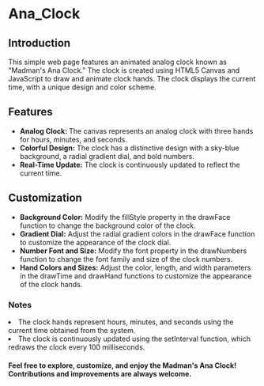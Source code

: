 # Ana_Clock

## Introduction
This simple web page features an animated analog clock known as "Madman's Ana Clock." The clock is created using HTML5 Canvas and JavaScript to draw and animate clock hands. The clock displays the current time, with a unique design and color scheme.

## Features
<ul>
<li><b>Analog Clock: </b>The canvas represents an analog clock with three hands for hours, minutes, and seconds.</li>

<li><b>Colorful Design:</b> The clock has a distinctive design with a sky-blue background, a radial gradient dial, and bold numbers.</li>

<li><b>Real-Time Update:</b> The clock is continuously updated to reflect the current time.</li>
</ul>

## Customization
<ul>
<li><b>Background Color:</b> Modify the fillStyle property in the drawFace function to change the background color of the clock.</li>

<li><b>Gradient Dial:</b> Adjust the radial gradient colors in the drawFace function to customize the appearance of the clock dial.</li>

<li><b>Number Font and Size:</b> Modify the font property in the drawNumbers function to change the font family and size of the clock numbers.</li>

<li><b>Hand Colors and Sizes:</b> Adjust the color, length, and width parameters in the drawTime and drawHand functions to customize the appearance of the clock hands.</li>
</ul>

### Notes
<li>The clock hands represent hours, minutes, and seconds using the current time obtained from the system.</li>

<li>The clock is continuously updated using the setInterval function, which redraws the clock every 100 milliseconds.</li>

#### Feel free to explore, customize, and enjoy the Madman's Ana Clock! Contributions and improvements are always welcome.
